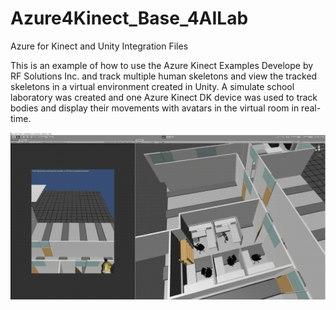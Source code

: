 # Azure4Kinect_Base_4AILab
 Azure for Kinect and Unity Integration Files
 
This is an example of how to use the Azure Kinect Examples Develope by RF Solutions Inc. and track multiple human skeletons and view the tracked skeletons in a virtual environment created in Unity.  A simulate school laboratory was created and one Azure Kinect DK device was used to track bodies and display their movements with avatars in the virtual room in real-time.

![](Tracking_VirtualEnv.gif)
